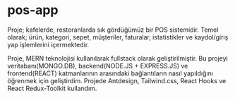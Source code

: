 # pos-app

Proje; kafelerde, restoranlarda sık gördüğümüz bir POS sistemidir. 
Temel olarak; ürün, kategori, sepet, müşteriler, faturalar, istatistikler ve kaydol/giriş yap işlemlerini içermektedir.

Proje, MERN teknolojisi kullanılarak fullstack olarak geliştirilmiştir.
Bu projeyi veritabanı(MONGO.DB), backend(NODE.JS + EXPRESS.JS) ve frontend(REACT) katmanlarının arasındaki bağlantıların nasıl yapıldığını öğrenmek için geliştirdim.
Projede Antdesign, Tailwind.css, React Hooks ve React Redux-Toolkit kullandım.
